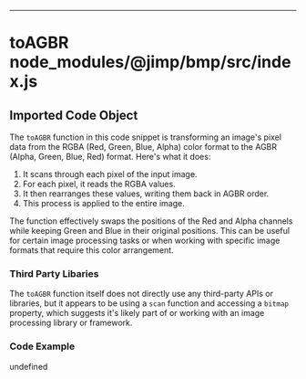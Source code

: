 

  
---
# toAGBR node_modules/@jimp/bmp/src/index.js
## Imported Code Object
The `toAGBR` function in this code snippet is transforming an image's pixel data from the RGBA (Red, Green, Blue, Alpha) color format to the AGBR (Alpha, Green, Blue, Red) format. Here's what it does:

1. It scans through each pixel of the input image.
2. For each pixel, it reads the RGBA values.
3. It then rearranges these values, writing them back in AGBR order.
4. This process is applied to the entire image.

The function effectively swaps the positions of the Red and Alpha channels while keeping Green and Blue in their original positions. This can be useful for certain image processing tasks or when working with specific image formats that require this color arrangement.

### Third Party Libaries

The `toAGBR` function itself does not directly use any third-party APIs or libraries, but it appears to be using a `scan` function and accessing a `bitmap` property, which suggests it's likely part of or working with an image processing library or framework.

### Code Example

undefined


  